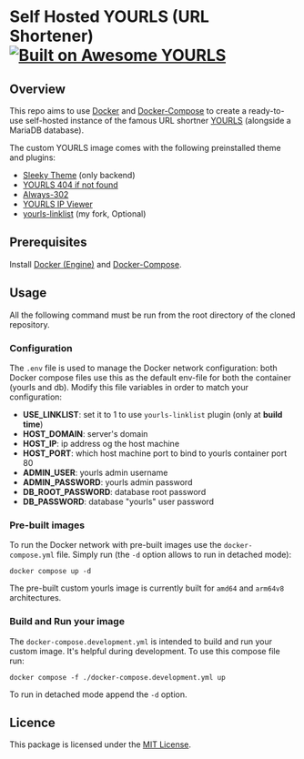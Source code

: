 # Self Hosted YOURLS (URL Shortener) [![Built on Awesome YOURLS](https://img.shields.io/badge/Awesome-YOURLS-C5A3BE)](https://github.com/YOURLS/awesome-yourls/)

## Overview

This repo aims to use [Docker](https://www.docker.com/) and [Docker-Compose](https://docs.docker.com/compose/) to create a ready-to-use self-hosted instance of the famous URL shortner [YOURLS](https://yourls.org/) (alongside a MariaDB database).

The custom YOURLS image comes with the following preinstalled theme and plugins:

- [Sleeky Theme](https://sleeky.flynntes.com/) (only backend)
- [YOURLS 404 if not found](https://github.com/YOURLS/404-if-not-found)
- [Always-302](https://github.com/tinjaw/Always-302)
- [YOURLS IP Viewer](https://github.com/faab007nl/Yourls-Ip-Viewer)
- [yourls-linklist](https://github.com/VittorioBurani/yourls-linklist) (my fork, Optional)

## Prerequisites

Install [Docker (Engine)](https://docs.docker.com/engine/install/) and [Docker-Compose](https://docs.docker.com/compose/install/linux/).

## Usage

All the following command must be run from the root directory of the cloned repository.

### Configuration

The `.env` file is used to manage the Docker network configuration: both Docker compose files use this as the default env-file for both the container (yourls and db). Modify this file variables in order to match your configuration:

- **USE_LINKLIST**: set it to 1 to use `yourls-linklist` plugin (only at **build time**)
- **HOST_DOMAIN**: server's domain
- **HOST_IP**: ip address og the host machine
- **HOST_PORT**: which host machine port to bind to yourls container port 80
- **ADMIN_USER**: yourls admin username
- **ADMIN_PASSWORD**: yourls admin password
- **DB_ROOT_PASSWORD**: database root password
- **DB_PASSWORD**: database "yourls" user password

### Pre-built images

To run the Docker network with pre-built images use the `docker-compose.yml` file. Simply run (the `-d` option allows to run in detached mode):

```shell
docker compose up -d
```

The pre-built custom yourls image is currently built for `amd64` and `arm64v8` architectures.

### Build and Run your image

The `docker-compose.development.yml` is intended to build and run your custom image. It's helpful during development. To use this compose file run:

```shell
docker compose -f ./docker-compose.development.yml up
```

To run in detached mode append the `-d` option.

## Licence

This package is licensed under the [MIT License](LICENSE).
